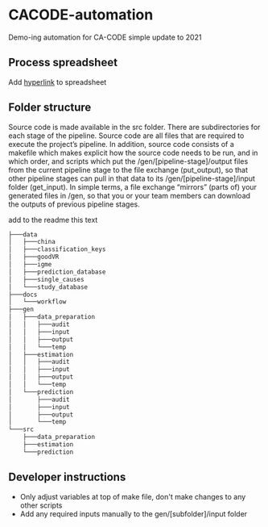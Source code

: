 # CACODE-automation

Demo-ing automation for CA-CODE simple update to 2021

## Process spreadsheet

Add [hyperlink](https://docs.google.com/spreadsheets/d/1MZLZmxsd6w54V00ApEoiVen-qsgS_pDxbcjyYVoWDU0/edit?usp=sharing) to spreadsheet

## Folder structure

Source code is made available in the src folder. There are subdirectories for each stage of the pipeline. Source code are all files that are required to execute the project’s pipeline. In addition, source code consists of a makefile which makes explicit how the source code needs to be run, and in which order, and scripts which put the /gen/[pipeline-stage]/output files from the current pipeline stage to the file exchange (put_output), so that other pipeline stages can pull in that data to its /gen/[pipeline-stage]/input folder (get_input). In simple terms, a file exchange “mirrors” (parts of) your generated files in /gen, so that you or your team members can download the outputs of previous pipeline stages.

add to the readme this text


```bash
├───data
│   ├───china
│   ├───classification_keys
│   ├───goodVR
│   ├───igme
│   ├───prediction_database
│   ├───single_causes
│   └───study_database
├───docs
│   └───workflow
├───gen
│   ├───data_preparation
│   │   ├───audit
│   │   ├───input
│   │   ├───output
│   │   └───temp
│   ├───estimation
│   │   ├───audit
│   │   ├───input
│   │   ├───output
│   │   └───temp
│   └───prediction
│       ├───audit
│       ├───input
│       ├───output
│       └───temp
└───src
    ├───data_preparation
    ├───estimation
    └───prediction
```

## Developer instructions

* Only adjust variables at top of make file, don't make changes to any other scripts
* Add any required inputs manually to the gen/[subfolder]/input folder

